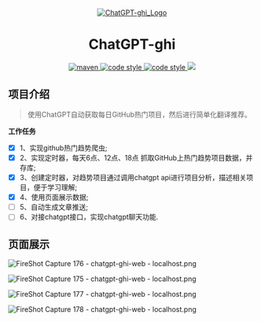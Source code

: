 # 

<p align="center">
  <a href="#">
   <img alt="ChatGPT-ghi_Logo" src="https://p1-juejin.byteimg.com/tos-cn-i-k3u1fbpfcp/2dfebd1f6905438abc9ee4362479d468~tplv-k3u1fbpfcp-watermark.image">
  </a>
</p>
<h1 style="text-align: center">ChatGPT-ghi</h1>

<p align="center">
  <a href="#">
   <img alt="maven" src="https://img.shields.io/maven-central/v/org.apache.maven/apache-maven.svg">
  </a>
  <a href="#">
   <img alt="code style" src="https://img.shields.io/badge/%20LICENSE-GPL--2.0-blue.svg">
  </a>
  <a href="#">
   <img alt="code style" src="https://img.shields.io/badge/BUILD-PASSING-green.svg">
  </a>
  <a href="#">
   <img src="https://img.shields.io/badge/ChatGPT_ghi-V1.0 releases-green.svg" >
  </a>
</p>

## 项目介绍

> 使用ChatGPT自动获取每日GitHub热门项目，然后进行简单化翻译推荐。

**工作任务**
- [x] 1、实现github热门趋势爬虫;
- [x] 2、实现定时器，每天6点、12点、18点 抓取GitHub上热门趋势项目数据，并存库;
- [x] 3、创建定时器，对趋势项目通过调用chatgpt api进行项目分析，描述相关项目，便于学习理解;
- [x] 4、使用页面展示数据;
- [ ] 5、自动生成文章推送;
- [ ] 6、对接chatgpt接口，实现chatgpt聊天功能.

## 页面展示

![FireShot Capture 176 - chatgpt-ghi-web - localhost.png](https://p3-juejin.byteimg.com/tos-cn-i-k3u1fbpfcp/b9bc16495fcb4a0d8cb977448fe77454~tplv-k3u1fbpfcp-watermark.image?)

![FireShot Capture 175 - chatgpt-ghi-web - localhost.png](https://p3-juejin.byteimg.com/tos-cn-i-k3u1fbpfcp/c8122be89b424cddb54639e0a9641e92~tplv-k3u1fbpfcp-watermark.image?)

![FireShot Capture 177 - chatgpt-ghi-web - localhost.png](https://p1-juejin.byteimg.com/tos-cn-i-k3u1fbpfcp/9681f9db933146b2930b7c0478c287df~tplv-k3u1fbpfcp-watermark.image?)

![FireShot Capture 178 - chatgpt-ghi-web - localhost.png](https://p6-juejin.byteimg.com/tos-cn-i-k3u1fbpfcp/f2c163c80b794f1cba2bd41302ce5a12~tplv-k3u1fbpfcp-watermark.image?)